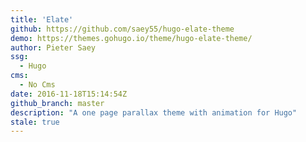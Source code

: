 ```yaml
---
title: 'Elate'
github: https://github.com/saey55/hugo-elate-theme
demo: https://themes.gohugo.io/theme/hugo-elate-theme/
author: Pieter Saey
ssg:
  - Hugo
cms:
  - No Cms
date: 2016-11-18T15:14:54Z
github_branch: master
description: "A one page parallax theme with animation for Hugo"
stale: true
---
```

